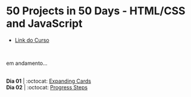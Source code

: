 # 50 Projects in 50 Days - HTML/CSS and JavaScript

-   [Link do Curso](https://www.udemy.com/course/50-projects-50-days)

<br />

em andamento...


<br />**Dia 01** |
:octocat: [Expanding Cards](https://github.com/biacoelho/50projects50days-html-css-js/tree/main/day1-expanding-cards)
<br />**Dia 02** |
:octocat: [Progress Steps](https://github.com/biacoelho/50projects50days-html-css-js/tree/main/day2-progress-steps)


